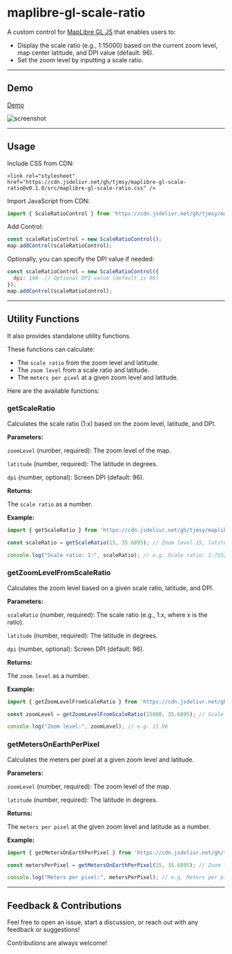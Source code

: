 # maplibre-gl-scale-ratio

A custom control for [MapLibre GL JS](https://github.com/maplibre/maplibre-gl-js/) that enables users to:  
- Display the scale ratio (e.g., 1:15000) based on the current zoom level, map center latitude, and DPI value (default: 96).
- Set the zoom level by inputting a scale ratio.

---

## Demo  

[Demo](https://tjmsy.github.io/maplibre-gl-scale-ratio/)

![screenshot](https://tjmsy.github.io/maplibre-gl-scale-ratio/assets/images/screenshot.png)

---

## Usage  

Include CSS from CDN:

```
<link rel="stylesheet" href="https://cdn.jsdelivr.net/gh/tjmsy/maplibre-gl-scale-ratio@v0.1.0/src/maplibre-gl-scale-ratio.css" />
```

Import JavaScript from CDN:

```javascript
import { ScaleRatioControl } from 'https://cdn.jsdelivr.net/gh/tjmsy/maplibre-gl-scale-ratio@v0.1.0/src/maplibre-gl-scale-ratio.js';
```

Add Control:

```javascript
const scaleRatioControl = new ScaleRatioControl();  
map.addControl(scaleRatioControl);
```

Optionally, you can specify the DPI value if needed:

```javascript
const scaleRatioControl = new ScaleRatioControl({
  dpi: 144  // Optional DPI value (default is 96)
});
map.addControl(scaleRatioControl);
```

---

## Utility Functions  

It also provides standalone utility functions.

These functions can calculate:  

- The `scale ratio` from the zoom level and latitude.
- The `zoom level` from a scale ratio and latitude.
- The `meters per pixel` at a given zoom level and latitude.

Here are the available functions:

### getScaleRatio

Calculates the scale ratio (1:x) based on the zoom level, latitude, and DPI.

**Parameters:**

`zoomLevel` (number, required): The zoom level of the map.

`latitude` (number, required): The latitude in degrees.

`dpi` (number, optional): Screen DPI (default: 96).

**Returns:**

The `scale ratio` as a number.

**Example:**

```javascript
import { getScaleRatio } from 'https://cdn.jsdelivr.net/gh/tjmsy/maplibre-gl-scale-ratio@v0.1.0/src/maplibre-gl-scale-ratio.js';

const scaleRatio = getScaleRatio(15, 35.6895); // Zoom level 15, latitude 35.6895 (Tokyo)

console.log("Scale ratio: 1:", scaleRatio); // e.g. Scale ratio: 1:7332
```

### getZoomLevelFromScaleRatio

Calculates the zoom level based on a given scale ratio, latitude, and DPI.

**Parameters:**

`scaleRatio` (number, required): The scale ratio (e.g., 1:x, where x is the ratio).

`latitude` (number, required): The latitude in degrees.

`dpi` (number, optional): Screen DPI (default: 96).

**Returns:**

The `zoom level` as a number.

**Example:**

```javascript
import { getZoomLevelFromScaleRatio } from 'https://cdn.jsdelivr.net/gh/tjmsy/maplibre-gl-scale-ratio@v0.1.0/src/maplibre-gl-scale-ratio.js';

const zoomLevel = getZoomLevelFromScaleRatio(15000, 35.6895); // Scale ratio 1:15000, latitude 35.6895 (Tokyo)

console.log("Zoom level:", zoomLevel); // e.g. 13.96
```

### getMetersOnEarthPerPixel

Calculates the meters per pixel at a given zoom level and latitude.

**Parameters:**

`zoomLevel` (number, required): The zoom level of the map.

`latitude` (number, required): The latitude in degrees.

**Returns:**

The `meters per pixel` at the given zoom level and latitude as a number.

**Example:**

```javascript
import { getMetersOnEarthPerPixel } from 'https://cdn.jsdelivr.net/gh/tjmsy/maplibre-gl-scale-ratio@v0.1.0/src/maplibre-gl-scale-ratio.js';

const metersPerPixel = getMetersOnEarthPerPixel(15, 35.6895); // Zoom level 15, latitude 35.6895 (Tokyo)

console.log("Meters per pixel:", metersPerPixel); // e.g. Meters per pixel: 1.940
```

---

## Feedback & Contributions  

Feel free to open an issue, start a discussion, or reach out with any feedback or suggestions!

Contributions are always welcome!
